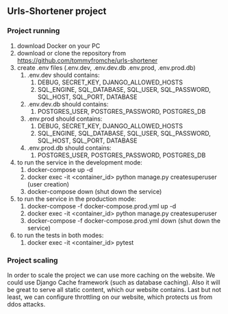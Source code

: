 ## Urls-Shortener project

### Project running

1) download Docker on your PC
2) download or clone the repository from https://github.com/tommyfromche/urls-shortener
3) create .env files (.env.dev, .env.dev.db .env.prod, .env.prod.db)
   1) .env.dev should contains:
      1) DEBUG, SECRET_KEY, DJANGO_ALLOWED_HOSTS
      2) SQL_ENGINE, SQL_DATABASE, SQL_USER, SQL_PASSWORD, SQL_HOST, SQL_PORT, DATABASE
   2) .env.dev.db should contains:
      1) POSTGRES_USER, POSTGRES_PASSWORD, POSTGRES_DB
   3) .env.prod should contains:
      1) DEBUG, SECRET_KEY, DJANGO_ALLOWED_HOSTS
      2) SQL_ENGINE, SQL_DATABASE, SQL_USER, SQL_PASSWORD, SQL_HOST, SQL_PORT, DATABASE
   4) .env.prod.db should contains:
      1) POSTGRES_USER, POSTGRES_PASSWORD, POSTGRES_DB
4) to run the service in the development mode:
   1) docker-compose up -d
   2) docker exec -it <container_id> python manage.py createsuperuser (user creation)
   3) docker-compose down (shut down the service)
5) to run the service in the production mode:
   1) docker-compose -f docker-compose.prod.yml up -d
   2) docker exec -it <container_id> python manage.py createsuperuser
   3) docker-compose -f docker-compose.prod.yml down (shut down the service)
6) to run the tests in both modes:
    1) docker exec -it <container_id> pytest
 
 ### Project scaling

In order to scale the project we can use more caching on the
website. We could use Django Cache framework (such as database 
caching). Also it will be great to serve all static content, 
which our website contains. Last but not least, we can configure 
throttling on our website, which protects us from ddos attacks.
